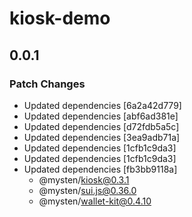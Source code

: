 # kiosk-demo

## 0.0.1

### Patch Changes

- Updated dependencies [6a2a42d779]
- Updated dependencies [abf6ad381e]
- Updated dependencies [d72fdb5a5c]
- Updated dependencies [3ea9adb71a]
- Updated dependencies [1cfb1c9da3]
- Updated dependencies [1cfb1c9da3]
- Updated dependencies [fb3bb9118a]
  - @mysten/kiosk@0.3.1
  - @mysten/sui.js@0.36.0
  - @mysten/wallet-kit@0.4.10
